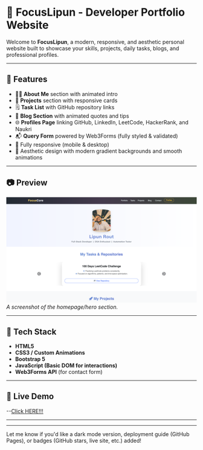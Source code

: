 # 🚀 FocusLipun - Developer Portfolio Website

Welcome to **FocusLipun**, a modern, responsive, and aesthetic personal  website built to showcase your skills, projects, daily tasks, blogs, and professional profiles.

---

## 📌 Features

- 🧑‍💻 **About Me** section with animated intro
- 📂 **Projects** section with responsive cards
- 🗒️ **Task List** with GitHub repository links
- 📝 **Blog Section** with animated quotes and tips
- 🌐 **Profiles Page** linking GitHub, LinkedIn, LeetCode, HackerRank, and Naukri
- 📬 **Query Form** powered by Web3Forms (fully styled & validated)
- 📱 Fully responsive (mobile & desktop)
- 🎨 Aesthetic design with modern gradient backgrounds and smooth animations

---

## 📷 Preview

![Preview](ss1.png)  
*A screenshot of the homepage/hero section.*

---

## 🚀 Tech Stack

- **HTML5**
- **CSS3 / Custom Animations**
- **Bootstrap 5**
- **JavaScript (Basic DOM for interactions)**
- **Web3Forms API** (for contact form)
  
---

## 🔗 Live Demo
--[Click HERE!!!]() 


---


---

Let me know if you'd like a dark mode version, deployment guide (GitHub Pages), or badges (GitHub stars, live site, etc.) added!


